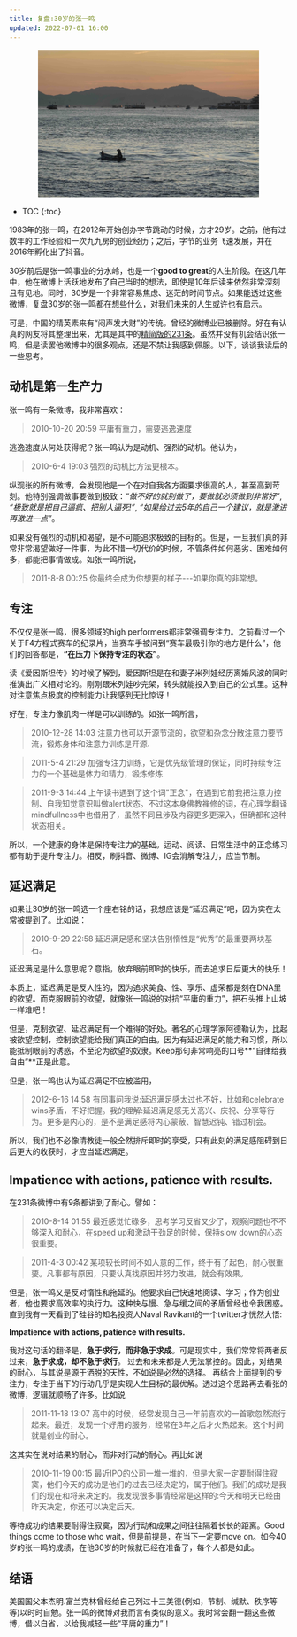 ```yaml
---
title: 复盘:30岁的张一鸣
updated: 2022-07-01 16:00
---
```


<p align="center">
<img src="/images/boat.jpg" alt="boat" width="400"/>
</p>

* TOC
{:toc}

1983年的张一鸣，在2012年开始创办字节跳动的时候，方才29岁。之前，他有过数年的工作经验和一次九九房的创业经历；之后，字节的业务飞速发展，并在2016年孵化出了抖音。

30岁前后是张一鸣事业的分水岭，也是一个**good to great**的人生阶段。在这几年中，他在微博上活跃地发布了自己当时的想法，即使是10年后读来依然非常深刻且有见地。同时，30岁是一个非常容易焦虑、迷茫的时间节点。如果能透过这些微博，复盘30岁的张一鸣都在想些什么，对我们未来的人生或许也有启示。

可是，中国的精英素来有“闷声发大财”的传统。曾经的微博业已被删除。好在有认真的网友将其整理出来，尤其是其中的[精简版的231条]()。虽然并没有机会结识张一鸣，但是读罢他微博中的很多观点，还是不禁让我感到佩服。以下，谈谈我读后的一些思考。

<!-- 计算机视觉领域有一个很有名的算法，叫做Vocabulary Tree(词汇树)。我们通过一张图片中一组特征出现的频率来描述这张图片。比如，梵高的画中扭曲的线条的频率就尤其高。通过这种方法，我们也可以对张一鸣的微博建立一个基于词频的词汇数，来辅助为其画像。

通过统计网友整理的[张一鸣的231条精华微博]()，我们可以得到词频排序如下：

1. 专注8
2. 延迟满足7
3. 健康/锻炼6
4. 沟通6
4. 耐心5
5. 行动4
6. 惰性4
6. 欲望/动机3
7. 极致3 -->

## 动机是第一生产力

张一鸣有一条微博，我非常喜欢：

> 2010-10-20 20:59 平庸有重力，需要逃逸速度

逃逸速度从何处获得呢？张一鸣认为是动机、强烈的动机。他认为，

> 2010-6-4 19:03 强烈的动机比方法更根本。

纵观张的所有微博，会发现他是一个在对自我各方面要求很高的人，甚至高到苛刻。他特别强调做事要做到极致：_“做不好的就别做了，要做就必须做到非常好”_, _“极致就是把自己逼疯、把别人逼死!”_, _“如果给过去5年的自己一个建议，就是激进再激进一点”_。

如果没有强烈的动机和渴望，是不可能追求极致的目标的。但是，一旦我们真的非常非常渴望做好一件事，为此不惜一切代价的时候，不管条件如何恶劣、困难如何多，都能把事情做成。如张一鸣所说，

> 2011-8-8 00:25 你最终会成为你想要的样子---如果你真的非常想。



## 专注

不仅仅是张一鸣，很多领域的high performers都非常强调专注力。之前看过一个关于F4方程式赛车的纪录片，当赛车手被问到“赛车最吸引你的地方是什么”，他们的回答都是，**“在压力下保持专注的状态”**。

读《爱因斯坦传》的时候了解到，爱因斯坦是在和妻子米列娃经历离婚风波的同时推演出广义相对论的。刚刚跟米列娃吵完架，转头就能投入到自己的公式里。这种对注意焦点极度的控制能力让我感到无比惊讶！

<!-- 尤其是遇到阻碍的时候，像一束激光一样聚焦于当下的问题，抛弃杂念，似乎是最优的解法。 -->

好在，专注力像肌肉一样是可以训练的。如张一鸣所言，

> 2010-12-28 14:03 注意力也可以开源节流的，欲望和杂念分散注意力要节流，锻炼身体和注意力训练是开源.

> 2011-5-4 21:29 加强专注力训练，它是优先级管理的保证，同时持续专注力的一个基础是体力和精力，锻炼修炼.

> 2011-9-3 14:44 上午读书遇到了这个词"正念"，在遇到它前我把注意力控制、自我知觉意识叫做alert状态。不过这本身佛教禅修的词，在心理学翻译mindfullness中也借用了，虽然不同且涉及内容更多更深入，但确都和这种状态相关。

所以，一个健康的身体是保持专注力的基础。运动、阅读、日常生活中的正念练习都有助于提升专注力。相反，刷抖音、微博、IG会消解专注力，应当节制。


## 延迟满足 

如果让30岁的张一鸣选一个座右铭的话，我想应该是“延迟满足”吧，因为实在太常被提到了。比如说：

> 2010-9-29 22:58 延迟满足感和坚决告别惰性是“优秀”的最重要两块基石。

延迟满足是什么意思呢？意指，放弃眼前即时的快乐，而去追求日后更大的快乐！

本质上，延迟满足是反人性的，因为追求美食、性、享乐、虚荣都是刻在DNA里的欲望。而克服眼前的欲望，就像张一鸣说的对抗“平庸的重力”，把石头推上山坡一样难吧！

但是，克制欲望、延迟满足有一个难得的好处。著名的心理学家阿德勒认为，比起被欲望控制，控制欲望能给我们真正的自由。因为有延迟满足的能力和习惯，所以能抵制眼前的诱惑，不至沦为欲望的奴隶。Keep那句非常响亮的口号**“自律给我自由”**正是此意。

但是，张一鸣也认为延迟满足不应被滥用，

> 2012-6-16 14:58 有同事问我说:延迟满足感太过也不好，比如和celebrate wins矛盾，不好把握。我的理解:延迟满足感无关高兴、庆祝、分享等行为。更多是内心的，是不是满足感将内心蒙蔽、智慧迟钝、错过机会。

所以，我们也不必像清教徒一般全然排斥即时的享受，只有此刻的满足感阻碍到日后更大的收获时，才应当延迟满足。


## Impatience with actions, patience with results.

在231条微博中有9条都讲到了耐心。譬如：

> 2010-8-14 01:55 最近感觉忙碌多，思考学习反省又少了，观察问题也不不够深入和耐心，在speed up和激动干劲足的时候，保持slow down的心态很重要。

> 2011-4-3 00:42 某项较长时间不如人意的工作，终于有了起色，耐心很重要。凡事都有原因，只要认真找原因并努力改进，就会有效果。

<!-- > 2012-1-22 00:48 练习保持耐心，即使是快节奏和压力的情况下。 -->

但是，张一鸣又是反对惰性和拖延的。他要求自己快速地阅读、学习；作为创业者，他也要求高效率的执行力。这种快与慢、急与缓之间的矛盾曾经也令我困惑。直到我有一天看到了硅谷的知名投资人Naval Ravikant的一个twitter才恍然大悟:

**Impatience with actions, patience with results.**

我对这句话的翻译是，**急于求行，而非急于求成**。可是现实中，我们常常将两者反过来，**急于求成，却不急于求行**。
过去和未来都是人无法掌控的。因此，对结果的耐心，与其说是源于洒脱的天性，不如说是必然的选择。
再结合上面提到的专注力，专注于当下的行动几乎是实现人生目标的最优解。透过这个思路再去看张的微博，逻辑就顺畅了许多。比如说

> 2011-11-18 13:07 高中的时候，经常发现自己一年前喜欢的一首歌忽然流行起来。最近，发现一个好用的服务，经常在3年之后才火热起来。这个时间就是创业的耐心。

这其实在说对结果的耐心，而非对行动的耐心。再比如说

> 2010-11-19 00:15 最近IPO的公司一堆一堆的，但是大家一定要耐得住寂寞，他们今天的成功是他们的过去已经决定的，属于他们。我们的成功是我们的现在和将来决定的。我发现很多事情经常是这样的:今天和明天已经由昨天决定，你还可以决定后天。

等待成功的结果要耐得住寂寞，因为行动和成果之间往往隔着长长的距离。Good things come to those who wait，但是前提是，在当下一定要move on。如今40岁的张一鸣的成绩，在他30岁的时候就已经在准备了，每个人都是如此。

## 结语


美国国父本杰明.富兰克林曾经给自己列过十三美德(例如，节制、缄默、秩序等等)以时时自勉。张一鸣的微博对我而言有类似的意义。我时常会翻一翻这些微博，借以自省，以给我减轻一些“平庸的重力”！












